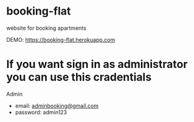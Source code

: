 # booking-flat
website for booking apartments

DEMO: https://booking-flat.herokuapp.com

# If you want sign in as administrator you can use this cradentials
Admin
  - email: adminbooking@gmail.com
  - password: admin123
